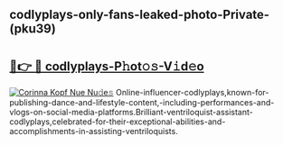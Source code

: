 ## codlyplays-only-fans​-leaked-photo​-Private-(pku39)


# <h2><a href="https://mediaupload.pro?title=codlyplays&ref=git">🔗👉 🔴 codlyplays-P𝚑ot𝚘𝚜-V𝚒d𝚎o</a></h2>

[![Corinna Kopf Nue Nu𝚍e𝚜](https://i.imgur.com/0qMVB7G.gif)](https://mediaupload.pro?title=codlyplays&ref=git)
Online-influencer-codlyplays,known-for-publishing-dance-and-lifestyle-content,-including-performances-and-vlogs-on-social-media-platforms.Brilliant-ventriloquist-assistant-codlyplays,celebrated-for-their-exceptional-abilities-and-accomplishments-in-assisting-ventriloquists.  